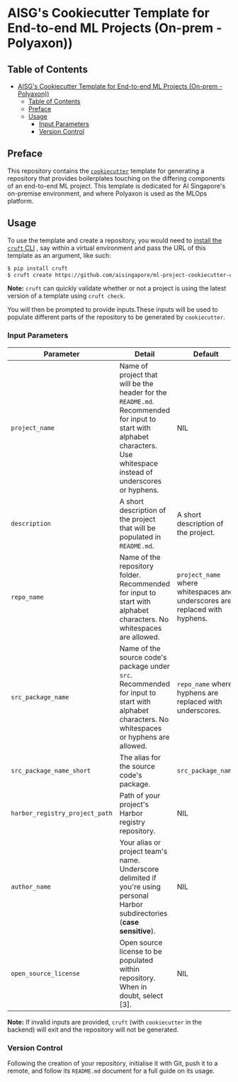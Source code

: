# AISG's Cookiecutter Template for End-to-end ML Projects (On-prem - Polyaxon))

## Table of Contents

- [AISG's Cookiecutter Template for End-to-end ML Projects (On-prem - Polyaxon))](#aisgs-cookiecutter-template-for-end-to-end-ml-projects-on-prem---polyaxon)
  - [Table of Contents](#table-of-contents)
  - [Preface](#preface)
  - [Usage](#usage)
    - [Input Parameters](#input-parameters)
    - [Version Control](#version-control)

## Preface

This repository contains the
[`cookiecutter`](https://cookiecutter.readthedocs.io/en/stable/)
template for generating a repository that provides boilerplates touching
on the differing components of an end-to-end ML project. This template
is dedicated for AI Singapore's on-premise environment, and where
Polyaxon is used as the MLOps platform.

## Usage

To use the template and create a repository, you would need to
[install the `cruft` CLI](https://cruft.github.io/cruft/)
, say within a virtual environment and pass the URL of this template as
an argument, like such:

```bash
$ pip install cruft
$ cruft create https://github.com/aisingapore/ml-project-cookiecutter-onprem-poly
```

__Note:__ `cruft` can quickly validate whether or not a project is using
the latest version of a template using `cruft check`.

You will then be prompted to provide inputs.These inputs will be used to
populate different parts of the repository to be generated by
`cookiecutter`.

### Input Parameters

| Parameter                      | Detail                                                                                                                                                                  | Default                                                                     | Choices                                        |
|--------------------------------|-------------------------------------------------------------------------------------------------------------------------------------------------------------------------|-----------------------------------------------------------------------------|------------------------------------------------|
| `project_name`                 | Name of project that will be the header for the `README.md`. Recommended for input to start with alphabet characters. Use whitespace instead of underscores or hyphens. | NIL                                                                         | NIL                                            |
| `description`                  | A short description of the project that will be populated in `README.md`.                                                                                               | A short description of the project.                                         | NIL                                            |
| `repo_name`                    | Name of the repository folder. Recommended for input to start with alphabet characters. No whitespaces are allowed.                                                     | `project_name` where whitespaces and underscores are replaced with hyphens. | NIL                                            |
| `src_package_name`             | Name of the source code's package under `src`. Recommended for input to start with alphabet characters. No whitespaces or hyphens are allowed.                          | `repo_name` where hyphens are replaced with underscores.                    | NIL                                            |
| `src_package_name_short`       | The alias for the source code's package.                                                                                                                                | `src_package_name`                                                          | NIL                                            |
| `harbor_registry_project_path` | Path of your project's Harbor registry repository.                                                                                                                      | NIL                                                                         | NIL                                            |
| `author_name`                  | Your alias or project team's name. Underscore delimited if you're using personal Harbor subdirectories (__case sensitive__).                                            | NIL                                                                         | NIL                                            |
| `open_source_license`          | Open source license to be populated within repository. When in doubt, select [3].                                                                                       | NIL                                                                         | 1 - MIT, 2 - BSD-3-Clause, 3 - No license file |

__Note:__ If invalid inputs are provided, `cruft`
(with `cookiecutter` in the backend) will exit and
the repository will not be generated.

### Version Control

Following the creation of your repository,
initialise it with Git, push it to a
remote, and follow its
`README.md` document for a full guide on its usage.
